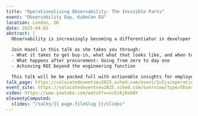 ```yaml
---
title: "Operationalizing Observability: The Invisible Parts"
event: "Observability Day, KubeCon EU"
location: London, UK
date: 2025-04-01
abstract: |
  Observability is increasingly becoming a differentiator in developer experience and in sustaining system health. Despite this, vendor bills are higher than ever, infrastructure budgets are lower, and the ROI is increasingly harder to sell.

  Join Hazel in this talk as she takes you through:
  - What it takes to get buy-in, what what that looks like, and when to not
  - What happens after procurement: Going from zero to day one
  - Achieving ROI beyond the engineering function

  This talk will be be packed full with actionable insights for employees wanting to implement observability, vendors wanting to sell, and OSS projects working to make the system better.
talk_page: https://colocatedeventseu2025.sched.com/event/1u5js/operationalizing-observability-the-invisible-parts-hazel-weakly-nivenly-foundation
event_site: https://colocatedeventseu2025.sched.com/overview/type/Observability+Day
video: https://www.youtube.com/watch?v=xcErAj6a6AY
eleventyComputed:
  slides: "/talks/{{ page.fileSlug }}/slides"
---
```

